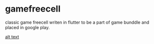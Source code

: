 # gamefreecell

classic game freecell writen in flutter to be a part of game bunddle and placed in google play.


[alt text](https://github.com/anilozbakir/gamefreecell/tree/main/assets/images/playcards.png?raw=true)
